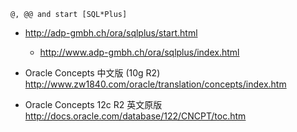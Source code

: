 
```
@, @@ and start [SQL*Plus]
```
- http://adp-gmbh.ch/ora/sqlplus/start.html
    - http://www.adp-gmbh.ch/ora/sqlplus/index.html

- Oracle Concepts 中文版 (10g R2) http://www.zw1840.com/oracle/translation/concepts/index.htm

- Oracle Concepts 12c R2 英文原版 http://docs.oracle.com/database/122/CNCPT/toc.htm
